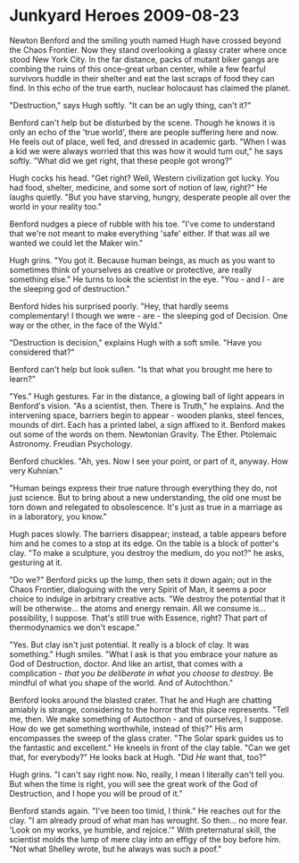 <!-- TITLE: Junkyard Heroes 2009-08-23 -->
<!-- SUBTITLE: A game log for Junkyard Heroes -->

# Junkyard Heroes 2009-08-23

Newton Benford and the smiling youth named Hugh have crossed beyond the Chaos Frontier. Now they stand overlooking a glassy crater where once stood New York City. In the far distance, packs of mutant biker gangs are combing the ruins of this once-great urban center, while a few fearful survivors huddle in their shelter and eat the last scraps of food they can find. In this echo of the true earth, nuclear holocaust has claimed the planet.

"Destruction," says Hugh softly. "It can be an ugly thing, can't it?"

Benford can't help but be disturbed by the scene. Though he knows it is only an echo of the 'true world', there are people suffering here and now. He feels out of place, well fed, and dressed in academic garb. "When I was a kid we were always worried that this was how it would turn out," he says softly. "What did we get right, that these people got wrong?"

Hugh cocks his head. "Get right? Well, Western civilization got lucky. You had food, shelter, medicine, and some sort of notion of law, right?" He laughs quietly. "But you have starving, hungry, desperate people all over the world in your reality too."

Benford nudges a piece of rubble with his toe. "I've come to understand that we're not meant to make everything 'safe' either. If that was all we wanted we could let the Maker win."

Hugh grins. "You got it. Because human beings, as much as you want to sometimes think of yourselves as creative or protective, are really something else." He turns to look the scientist in the eye. "You - and I - are the sleeping god of destruction."

Benford hides his surprised poorly. "Hey, that hardly seems complementary! I though we were - are - the sleeping god of Decision. One way or the other, in the face of the Wyld."

"Destruction is decision," explains Hugh with a soft smile. "Have you considered that?"

Benford can't help but look sullen. "Is that what you brought me here to learn?"

"Yes." Hugh gestures. Far in the distance, a glowing ball of light appears in Benford's vision. "As a scientist, then. There is Truth," he explains. And the intervening space, barriers begin to appear - wooden planks, steel fences, mounds of dirt. Each has a printed label, a sign affixed to it. Benford makes out some of the words on them. Newtonian Gravity. The Ether. Ptolemaic Astronomy. Freudian Psychology.

Benford chuckles. "Ah, yes. Now I see your point, or part of it, anyway. How very Kuhnian."

"Human beings express their true nature through everything they do, not just science. But to bring about a new understanding, the old one must be torn down and relegated to obsolescence. It's just as true in a marriage as in a laboratory, you know."

Hugh paces slowly. The barriers disappear; instead, a table appears before him and he comes to a stop at its edge. On the table is a block of potter's clay. "To make a sculpture, you destroy the medium, do you not?" he asks, gesturing at it.

"Do we?" Benford picks up the lump, then sets it down again; out in the Chaos Frontier, dialoguing with the very Spirit of Man, it seems a poor choice to indulge in arbitrary creative acts. "We destroy the potential that it will be otherwise... the atoms and energy remain. All we consume is... possibility, I suppose. That's still true with Essence, right? That part of thermodynamics we don't escape."

"Yes. But clay isn't just potential. It really is a block of clay. It was something." Hugh smiles. "What I ask is that you embrace your nature as God of Destruction, doctor. And like an artist, that comes with a complication - _that you be deliberate in what you choose to destroy_. Be mindful of what you shape of the world. And of Autochthon."

Benford looks around the blasted crater. That he and Hugh are chatting amiably is strange, considering to the horror that this place represents. "Tell me, then. We make something of Autocthon - and of ourselves, I suppose. How do we get something worthwhile, instead of this?" His arm encompasses the sweep of the glass crater. "The Solar spark guides us to the fantastic and excellent." He kneels in front of the clay table. "Can we get that, for everybody?" He looks back at Hugh. "Did _He_ want that, too?"

Hugh grins. "I can't say right now. No, really, I mean I literally can't tell you. But when the time is right, you will see the great work of the God of Destruction, and I hope you will be proud of it."

Benford stands again. "I've been too timid, I think." He reaches out for the clay. "I am already proud of what man has wrought. So then... no more fear. 'Look on my works, ye humble, and rejoice.'" With preternatural skill, the scientist molds the lump of mere clay into an effigy of the boy before him. "Not what Shelley wrote, but he always was such a poof."